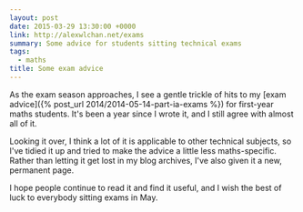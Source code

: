 ```yaml
---
layout: post
date: 2015-03-29 13:30:00 +0000
link: http://alexwlchan.net/exams
summary: Some advice for students sitting technical exams
tags:
  - maths
title: Some exam advice
---
```


As the exam season approaches, I see a gentle trickle of hits to my [exam advice]({% post_url 2014/2014-05-14-part-ia-exams %}) for first-year maths students. It's been a year since I wrote it, and I still agree with almost all of it.

Looking it over, I think a lot of it is applicable to other technical subjects, so I've tidied it up and tried to make the advice a little less maths-specific. Rather than letting it get lost in my blog archives, I've also given it a new, permanent page.

I hope people continue to read it and find it useful, and I wish the best of luck to everybody sitting exams in May.
